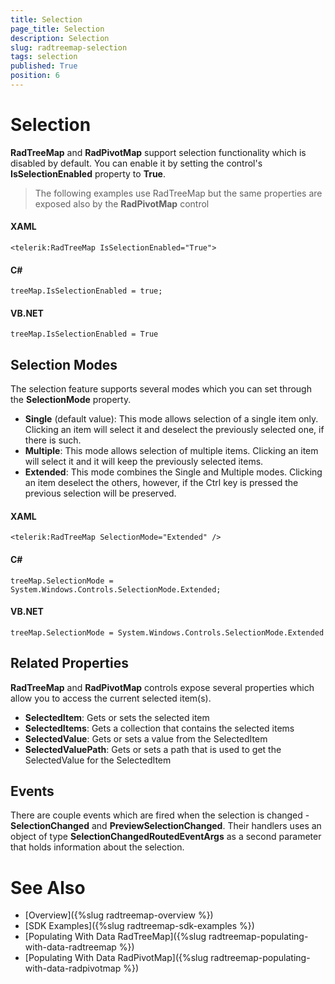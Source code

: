 ```yaml
---
title: Selection
page_title: Selection
description: Selection
slug: radtreemap-selection
tags: selection
published: True
position: 6
---
```


# Selection

__RadTreeMap__ and __RadPivotMap__ support selection functionality which is disabled by default. You can enable it by setting the control's __IsSelectionEnabled__ property to __True__.

> The following examples use RadTreeMap but the same properties are exposed also by the __RadPivotMap__ control

#### __XAML__
	<telerik:RadTreeMap IsSelectionEnabled="True">

#### __C#__
	treeMap.IsSelectionEnabled = true;

#### __VB.NET__
	treeMap.IsSelectionEnabled = True
	

## Selection Modes

The selection feature supports several modes which you can set through the __SelectionMode__ property.
* __Single__ (default value): This mode allows selection of a single item only. Clicking an item will select it and deselect the previously selected one, if there is such.
* __Multiple__: This mode allows selection of multiple items. Clicking an item will select it and it will keep the previously selected items.
* __Extended__: This mode combines the Single and Multiple modes. Clicking an item deselect the others, however, if the Ctrl key is pressed the previous selection will be preserved.

#### __XAML__
	<telerik:RadTreeMap SelectionMode="Extended" />
	
#### __C#__
	treeMap.SelectionMode = System.Windows.Controls.SelectionMode.Extended;

#### __VB.NET__
	treeMap.SelectionMode = System.Windows.Controls.SelectionMode.Extended


## Related Properties

__RadTreeMap__ and __RadPivotMap__ controls expose several properties which allow you to access the current selected item(s).
* __SelectedItem__: Gets or sets the selected item
* __SelectedItems__: Gets a collection that contains the selected items
* __SelectedValue__: Gets or sets a value from the SelectedItem
* __SelectedValuePath__: Gets or sets a path that is used to get the SelectedValue for the SelectedItem


## Events

There are couple events which are fired when the selection is changed - __SelectionChanged__ and __PreviewSelectionChanged__. Their handlers uses an object of type __SelectionChangedRoutedEventArgs__ as a second parameter that holds information about the selection.
	

# See Also
* [Overview]({%slug radtreemap-overview %})
* [SDK Examples]({%slug radtreemap-sdk-examples %})
* [Populating With Data RadTreeMap]({%slug radtreemap-populating-with-data-radtreemap %})
* [Populating With Data RadPivotMap]({%slug radtreemap-populating-with-data-radpivotmap %})